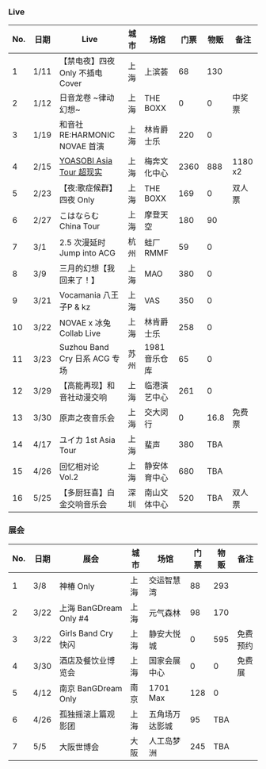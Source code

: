 ### Live

| No. | 日期 | Live | 城市 | 场馆 | 门票 | 物贩 | 备注 |
|---|---|---|---|---|---|---|---|
| 1 | 1/11 | 【禁电夜】四夜 Only 不插电 Cover | 上海 | 上滨荟 | 68 | 130 | |
| 2 | 1/12 | 日音龙卷 \~律动幻想\~ | 上海 | THE BOXX | 0 | 0 | 中奖票 |
| 3 | 1/19 | 和音社 RE:HARMONIC NOVAE 首演 | 上海 | 林肯爵士乐 | 220 | 0 | |
| 4 | 2/15 | [YOASOBI Asia Tour 超现实](https://blog.quitw.org/post/YOASOBI%20Asia%20Tour%20in%20Shanghai%20Day1%20-can-zhan-hui-xiang.html) | 上海 | 梅奔文化中心 | 2360 | 888 | 1180 x2 |
| 5 | 2/23 | 【夜:歌症候群】四夜 Only | 上海 | THE BOXX | 169 | 0 | 双人票 |
| 6 | 2/27 | こはならむ China Tour | 上海 | 摩登天空 | 180 | 90 | |
| 7 | 3/1 | 2.5 次漫延时 Jump into ACG | 杭州 | 蛙厂 RMMF | 59 | 0 | |
| 8 | 3/9 | 三月的幻想【我回来了！】 | 上海 | MAO | 380 | 0 | |
| 9 | 3/21 | Vocamania 八王子P & kz | 上海 | VAS | 350 | 0 | |
| 10 | 3/22 | NOVAE x 冰兔 Collab Live | 上海 | 林肯爵士乐 | 258 | 0 | |
| 11 | 3/23 | Suzhou Band Cry 日系 ACG 专场 | 苏州 | 1981 音乐仓库 | 65 | 0 | |
| 12 | 3/29 | 【高能再现】和音社动漫交响 | 上海 | 临港演艺中心 | 261 | 0 | |
| 13 | 3/30 | 原声之夜音乐会 | 上海 | 交大闵行 | 0 | 16.8 | 免费票 |
| 14 | 4/17 | ユイカ 1st Asia Tour | 上海 | 蜚声 | 380 | TBA | |
| 15 | 4/26 | 回忆相对论 Vol.2 | 上海 | 静安体育中心 | 680 | TBA | |
| 16 | 5/25 | 【多厨狂喜】白金交响音乐会 | 深圳 | 南山文体中心 | 520 | TBA | 双人票 |

### 展会

| No. | 日期 | 展会 | 城市 | 场馆 | 门票 | 物贩 | 备注 |
|---|---|---|---|---|---|---|---|
| 1 | 3/8 | 神椿 Only | 上海 | 交运智慧湾 | 88 | 293 | |
| 2 | 3/22 | 上海 BanGDream Only #4 | 上海 | 元气森林 | 98 | 170 | |
| 3 | 3/22 | Girls Band Cry 快闪 | 上海 | 静安大悦城 | 0 | 595 | 免费预约 |
| 4 | 3/30 | 酒店及餐饮业博览会 | 上海 | 国家会展中心 | 0 | 0 | 免费展 |
| 5 | 4/12 | 南京 BanGDream Only | 南京 | 1701 Max | 128 | 0 | |
| 6 | 4/26 | 孤独摇滚上篇观影团 | 上海 | 五角场万达影城 | 95 | TBA | |
| 7 | 5/5 | 大阪世博会 | 大阪 | 人工岛梦洲 | 245 | TBA | |